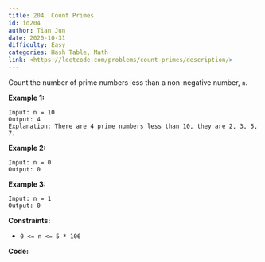 ```yaml
---
title: 204. Count Primes
id: id204
author: Tian Jun
date: 2020-10-31
difficulty: Easy
categories: Hash Table, Math
link: <https://leetcode.com/problems/count-primes/description/>
---
```


Count the number of prime numbers less than a non-negative number, `n`.



**Example 1:**
            
	Input: n = 10    
	Output: 4    
	Explanation: There are 4 prime numbers less than 10, they are 2, 3, 5, 7.    

**Example 2:**
            
	Input: n = 0    
	Output: 0    

**Example 3:**
            
	Input: n = 1    
	Output: 0    



**Constraints:**

  * `0 <= n <= 5 * 106`


**Code:**
